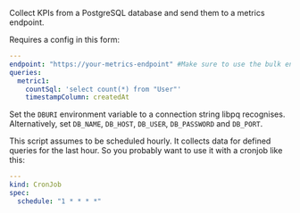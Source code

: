 Collect KPIs from a PostgreSQL database and send them to a metrics endpoint.

Requires a config in this form:

```yaml
---
endpoint: "https://your-metrics-endpoint" #Make sure to use the bulk endpoint
queries:
  metric1:
    countSql: 'select count(*) from "User"'
    timestampColumn: createdAt
```

Set the `DBURI` environment variable to a connection string libpq recognises. Alternatively, set `DB_NAME`, `DB_HOST`, `DB_USER`, `DB_PASSWORD` and `DB_PORT`.

This script assumes to be scheduled hourly. It collects data for defined queries for the last hour. So you probably want to use it with a cronjob like this:

```yaml
---
kind: CronJob
spec:
  schedule: "1 * * * *"
```
